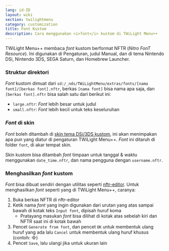 ```yaml
---
lang: id-ID
layout: wiki
section: twilightmenu
category: customization
title: Font Kustom
description: Cara menggunakan <i>font</i> kustom di TWiLight Menu++
---
```


TWiLight Menu++ membaca *font* kustom berformat NFTR (*Nitro FonT Resource*). Ini digunakan di Pengaturan, judul Manual, dan di tema Nintendo DSi, Nintendo 3DS, SEGA Saturn, dan Homebrew Launcher.

### Struktur direktori
*Font* kustom dimuat dari `sd:/_nds/TWiLightMenu/extras/fonts/[nama font]/[berkas font].nftr`, berkas `[nama font]` bisa nama apa saja, dan `[berkas font].nftr` bisa salah satu dari berikut ini:
- `large.nftr`: *Font* lebih besar untuk judul
- `small.nftr`: *Font* lebih kecil untuk teks keseluruhan

### *Font* di skin
*Font* boleh ditambah di [skin tema DSi/3DS kustom](custom-dsi-3ds-skins), ini akan menimpakan apa pun yang diatur di pengaturan TWiLight Menu++. *Font* ini ditaruh di folder `font`, di akar tempat skin.

Skin kustom bisa ditambah *font* timpaan untuk tanggal & waktu menggunakan `date_time.nftr`, dan nama pengguna dengan `username.nftr`.

### Menghasilkan *font* kustom
*Font* bisa dibuat sendiri dengan utilitas seperti [nftr-editor](https://pk11.us/nftr-editor/). Untuk menghasilkan *font* seperti yang di TWiLight Menu++, caranya:
1. Buka berkas NFTR di nftr-editor
1. Ketik nama *font* yang ingin digunakan dari urutan yang atas sampai bawah di kotak teks `Input font`, dipisah huruf koma
    - Pratayang masukan *font* bisa dilihat di kotak atas sebelah kiri dan NFTR saat ini di kotak bawah
1. Pencet `Generate from font`, dan pencet `OK` untuk membentuk ulang huruf yang ada lalu `Cancel` untuk membentuk ulang huruf khusus (contoh: &#xE000;)
1. Pencet `Save`, lalu ulangi jika untuk ukuran lain
